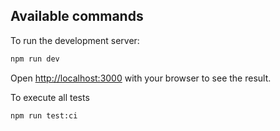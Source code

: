 ## Available commands

To run the development server:

```bash
npm run dev
```

Open [http://localhost:3000](http://localhost:3000) with your browser to see the result.

To execute all tests

```bash
npm run test:ci
```
